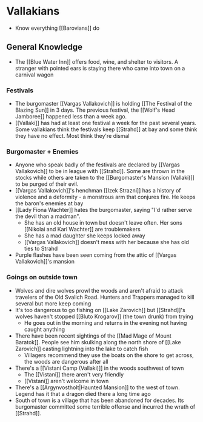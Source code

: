 # Vallakians
* Know everything [[Barovians]] do

## General Knowledge
* The [[Blue Water Inn]] offers food, wine, and shelter to visitors. A stranger with pointed ears is staying there who came into town on a carnival wagon

### Festivals
* The burgomaster [[Vargas Vallakovich]] is holding [[The Festival of the Blazing Sun]] in 3 days. The previous festival, the [[Wolf's Head Jamboree]] happened less than a week ago.
* [[Vallaki]] has had at least one festival a week for the past several years. Some vallakians think the festivals keep [[Strahd]] at bay and some think they have no effect. Most think they're dismal

### Burgomaster + Enemies
* Anyone who speak badly of the festivals are declared by [[Vargas Vallakovich]] to be in league with [[Strahd]]. Some are thrown in the stocks while others are taken to the [[Burgomaster's Mansion (Vallaki)]] to be purged of their evil.
* [[Vargas Vallakovich]]'s henchman [[Izek Strazni]] has a history of violence and a deformity - a monstrous arm that conjures fire. He keeps the baron's enemies at bay
* [[Lady Fiona Wachter]] hates the burgomaster, saying "I'd rather serve the devil than a madman". 
  * She has an old house in town but doesn't leave often. Her sons [[Nikolai and Karl Wachter]] are troublemakers
  * She has a mad daughter she keeps locked away
  * [[Vargas Vallakovich]] doesn't mess with her because she has old ties to Strahd
* Purple flashes have been seen coming from the attic of [[Vargas Vallakovich]]'s mansion

### Goings on outside town
* Wolves and dire wolves prowl the woods and aren't afraid to attack travelers of the Old Svalich Road. Hunters and Trappers managed to kill several but more keep coming
* It's too dangerous to go fishing on [[Lake Zarovich]] but [[Strahd]]'s wolves haven't stopped [[Bluto Krogarov]] (the town drunk) from trying
  * He goes out in the morning and returns in the evening not having caught anything
* There have been recent sightings of the [[Mad Mage of Mount Baratok]]. People see him skulking along the north shore of [[Lake Zarovich]] casting lightning into the lake to catch fish
  * Villagers recommend they use the boats on the shore to get across, the woods are dangerous after all
* There's a [[Vistani Camp (Vallaki)]] in the woods southwest of town
  * The [[Vistani]] there aren't very friendly
  * [[Vistani]] aren't welcome in town
* There's a [[Argynvostholt|Haunted Mansion]] to the west of town. Legend has it that a dragon died there a long time ago
* South of town is a village that has been abandoned for decades. Its burgomaster committed some terrible offense and incurred the wrath of [[Strahd]].